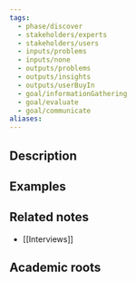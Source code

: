 ```yaml
---
tags:
  - phase/discover
  - stakeholders/experts
  - stakeholders/users
  - inputs/problems
  - inputs/none
  - outputs/problems
  - outputs/insights
  - outputs/userBuyIn
  - goal/informationGathering
  - goal/evaluate
  - goal/communicate
aliases:
---
```


## Description


## Examples 


## Related notes 
- [[Interviews]]


## Academic roots
